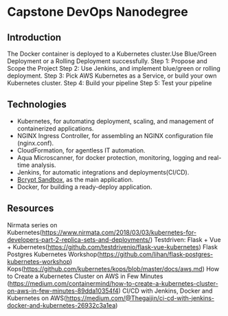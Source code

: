 # Capstone DevOps Nanodegree

## Introduction

The Docker container is deployed to a Kubernetes cluster.Use Blue/Green Deployment or a Rolling Deployment successfully.
Step 1: Propose and Scope the Project
Step 2: Use Jenkins, and implement blue/green or rolling deployment.
Step 3: Pick AWS Kubernetes as a Service, or build your own Kubernetes cluster.
Step 4: Build your pipeline
Step 5: Test your pipeline

## Technologies

* Kubernetes, for automating deployment, scaling, and management of containerized applications.
* NGINX Ingress Controller, for assembling an NGINX configuration file (nginx.conf).
* CloudFormation, for agentless IT automation.
* Aqua Microscanner, for docker protection, monitoring, logging and real-time analysis.
* Jenkins, for automatic integrations and deployments(CI/CD).
* [Bcrypt Sandbox](https://github.com/felladrin/bcrypt-sandbox), as the main application.
* Docker, for building a ready-deploy application.


## Resources

Nirmata series on Kubernetes(https://www.nirmata.com/2018/03/03/kubernetes-for-developers-part-2-replica-sets-and-deployments/)
Testdriven: Flask + Vue + Kubernetes(https://github.com/testdrivenio/flask-vue-kubernetes)
Flask Postgres Kubernetes Workshop(https://github.com/lihan/flask-postgres-kubernetes-workshop)
Kops(https://github.com/kubernetes/kops/blob/master/docs/aws.md)
How to Create a Kubernetes Cluster on AWS in Few Minutes (https://medium.com/containermind/how-to-create-a-kubernetes-cluster-on-aws-in-few-minutes-89dda10354f4)
CI/CD with Jenkins, Docker and Kubernetes on AWS(https://medium.com/@Thegaijin/ci-cd-with-jenkins-docker-and-kubernetes-26932c3a1ea)
